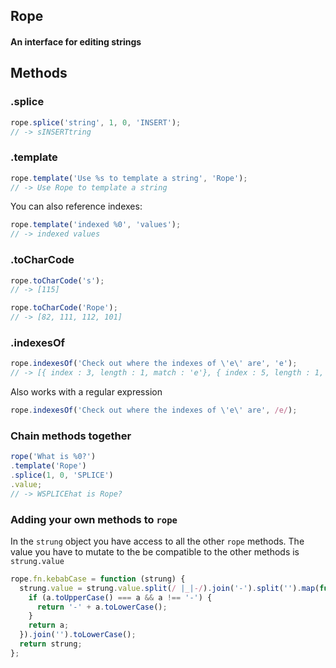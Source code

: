## Rope
#### An interface for editing strings

## Methods

### .splice
```javascript
rope.splice('string', 1, 0, 'INSERT');
// -> sINSERTtring
```

### .template
```javascript
rope.template('Use %s to template a string', 'Rope');
// -> Use Rope to template a string
```

You can also reference indexes:

```javascript
rope.template('indexed %0', 'values');
// -> indexed values
```

### .toCharCode
```javascript
rope.toCharCode('s');
// -> [115]

rope.toCharCode('Rope');
// -> [82, 111, 112, 101]
```

### .indexesOf
```javascript
rope.indexesOf('Check out where the indexes of \'e\' are', 'e');
// -> [{ index : 3, length : 1, match : 'e'}, { index : 5, length : 1, match : 'e'}, { ... }]
```

Also works with a regular expression

```javascript
rope.indexesOf('Check out where the indexes of \'e\' are', /e/);
```

### Chain methods together

```javascript
rope('What is %0?')
.template('Rope')
.splice(1, 0, 'SPLICE')
.value;
// -> WSPLICEhat is Rope?
```

### Adding your own methods to `rope`

In the `strung` object you have access to all the other `rope` methods. The value you have to mutate to the be compatible to the other methods is `strung.value`

```javascript
rope.fn.kebabCase = function (strung) {
  strung.value = strung.value.split(/ |_|-/).join('-').split('').map(function (a) {
    if (a.toUpperCase() === a && a !== '-') {
      return '-' + a.toLowerCase();
    }
    return a;
  }).join('').toLowerCase();
  return strung;
};
```
